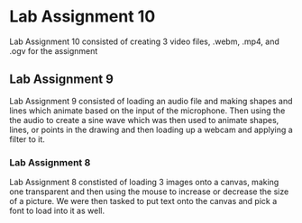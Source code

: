 # Lab Assignment 10
Lab Assignment 10 consisted of creating 3 video files, .webm, .mp4, and .ogv for the assignment

## Lab Assignment 9
Lab Assignment 9 consisted of loading an audio file and making shapes and lines which animate based on the input of the microphone. Then using the the audio to create a sine wave which was then used to animate shapes, lines, or points in the drawing and then loading up a webcam and applying a filter to it.

### Lab Assignment 8
Lab Assignment 8 constisted of loading 3 images onto a canvas, making one transparent and then using the mouse to increase or decrease the size of a picture. We were then tasked to put text onto the canvas and pick a font to load into it as well. 

